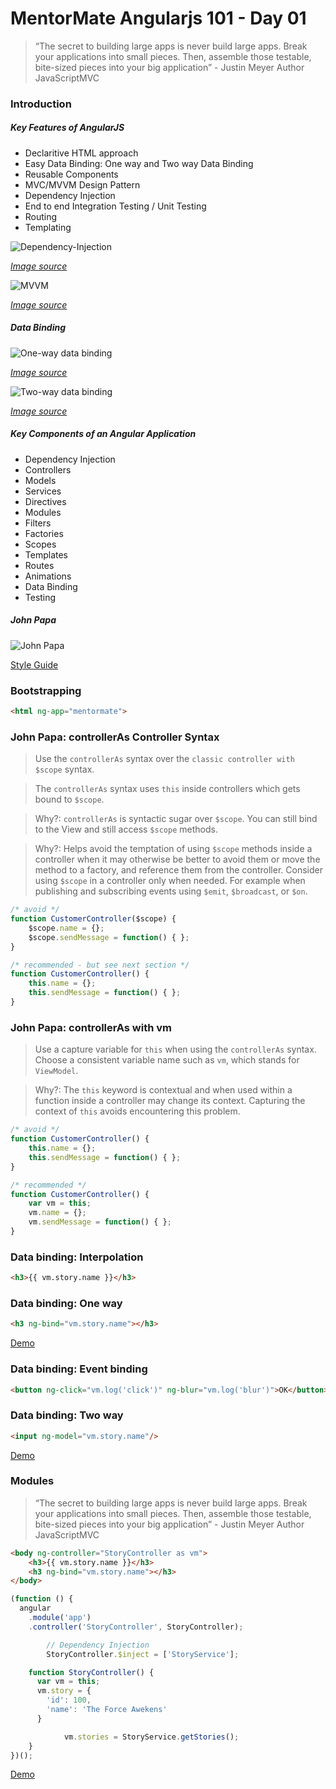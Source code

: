 # MentorMate Angularjs 101 - Day 01

> “The secret to building large apps is never build large apps. Break your applications into small pieces. Then, assemble those testable, bite-sized pieces into your big application” - Justin Meyer Author JavaScriptMVC

### Introduction

##### Key Features of AngularJS
 - Declaritive HTML approach
 - Easy Data Binding: One way and Two way Data Binding
 - Reusable Components
 - MVC/MVVM Design Pattern
 - Dependency Injection
 - End to end Integration Testing / Unit Testing
 - Routing
 - Templating

![Dependency-Injection](Images/Dependency-Injection.jpg "Dependency Injection")

[*Image source*](http://image.slidesharecdn.com/allaboutangularjs-final-150516180153-lva1-app6891/95/angularjs-for-beginners-90-discount-coupon-httpswwwudemycomangularjsforbeginnerscouponcodeslideshare-36-638.jpg?cb=1431799841)


![MVVM](Images/ModelViewViewModel.png "MVVM")

[*Image source*](https://i-msdn.sec.s-msft.com/dynimg/IC448690.png)

##### Data Binding

![One-way data binding](Images/One_Way_Data_Binding.png "Data binding")

[*Image source*](https://docs.angularjs.org/guide/databinding)

![Two-way data binding](Images/Two_Way_Data_Binding.png "Data binding")

[*Image source*](https://docs.angularjs.org/guide/databinding)

##### Key Components of an Angular Application
 - Dependency Injection
 - Controllers
 - Models
 - Services
 - Directives
 - Modules
 - Filters
 - Factories
 - Scopes
 - Templates
 - Routes 
 - Animations 
 - Data Binding 
 - Testing 

##### John Papa

![John Papa](Images/john-papa.png "John Papa")

[Style Guide](https://github.com/johnpapa/angular-styleguide/blob/master/a1/README.md)

### Bootstrapping

```html
<html ng-app="mentormate">
```

### John Papa: controllerAs Controller Syntax

> Use the `controllerAs` syntax over the `classic controller with $scope` syntax.

> The `controllerAs` syntax uses `this` inside controllers which gets bound to `$scope`. 

> Why?: `controllerAs` is syntactic sugar over `$scope`. You can still bind to the View and still access `$scope` methods.

> Why?: Helps avoid the temptation of using `$scope` methods inside a controller when it may otherwise be better to avoid them or move the method to a factory, and reference them from the controller. Consider using `$scope` in a controller only when needed. For example when publishing and subscribing events using `$emit`, `$broadcast`, or `$on`.

```javascript
/* avoid */
function CustomerController($scope) {
	$scope.name = {};
	$scope.sendMessage = function() { };
}
```

```javascript
/* recommended - but see next section */
function CustomerController() {
	this.name = {};
	this.sendMessage = function() { };
}
```

### John Papa: controllerAs with vm

> Use a capture variable for `this` when using the `controllerAs` syntax. Choose a consistent variable name such as `vm`, which stands for `ViewModel`.

> Why?: The `this` keyword is contextual and when used within a function inside a controller may change its context. Capturing the context of `this` avoids encountering this problem.

```javascript
/* avoid */
function CustomerController() {
	this.name = {};
	this.sendMessage = function() { };
}
```

```javascript
/* recommended */
function CustomerController() {
	var vm = this;
	vm.name = {};
	vm.sendMessage = function() { };
}
```

### Data binding: Interpolation

```html
<h3>{{ vm.story.name }}</h3>
```

### Data binding: One way

```html
<h3 ng-bind="vm.story.name"></h3>
```

[Demo](https://plnkr.co/edit/fI6iPCLae8QIdct10jIy?p=preview)

### Data binding: Event binding

```html
<button ng-click="vm.log('click')" ng-blur="vm.log('blur')">OK</button>
```

### Data binding: Two way	

```html
<input ng-model="vm.story.name"/>
```

[Demo](https://plnkr.co/edit/IhN5w2nqfyvgKG1XQaZO?p=info)

### Modules

> “The secret to building large apps is never build large apps. Break your applications into small pieces. Then, assemble those testable, bite-sized pieces into your big application” - Justin Meyer Author JavaScriptMVC

```html
<body ng-controller="StoryController as vm">
	<h3>{{ vm.story.name }}</h3>
	<h3 ng-bind="vm.story.name"></h3>
</body>
```

```javascript
(function () {
  angular
    .module('app')
    .controller('StoryController', StoryController);

		// Dependency Injection
		StoryController.$inject = ['StoryService'];

    function StoryController() {
      var vm = this;
      vm.story = {
        'id': 100,
        'name': 'The Force Awekens'
      }

			vm.stories = StoryService.getStories();
    }
})();
```

[Demo](https://plnkr.co/edit/FbJSgeTjk3F1MQCqsqLe?p=info)
